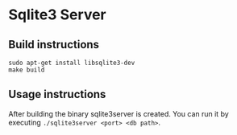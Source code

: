 # Sqlite3 Server

## Build instructions

```
sudo apt-get install libsqlite3-dev
make build
```

## Usage instructions
After building the binary sqlite3server is created. You can run it by executing `./sqlite3server <port> <db path>`. 
